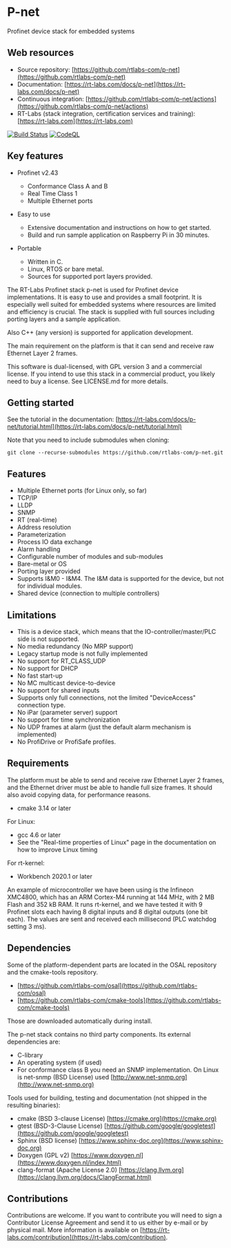 # P-net

Profinet device stack for embedded systems

## Web resources

- Source repository: [https://github.com/rtlabs-com/p-net](https://github.com/rtlabs-com/p-net)
- Documentation: [https://rt-labs.com/docs/p-net](https://rt-labs.com/docs/p-net)
- Continuous integration: [https://github.com/rtlabs-com/p-net/actions](https://github.com/rtlabs-com/p-net/actions)
- RT-Labs (stack integration, certification services and training): [https://rt-labs.com](https://rt-labs.com)

[![Build Status](https://github.com/rtlabs-com/p-net/workflows/Build/badge.svg?branch=master)](https://github.com/rtlabs-com/p-net/actions?workflow=Build)
[![CodeQL](https://github.com/rtlabs-com/p-net/workflows/CodeQL/badge.svg?branch=master)](https://github.com/rtlabs-com/p-net/actions?workflow=CodeQL)

## Key features

- Profinet v2.43
    - Conformance Class A and B
    - Real Time Class 1
    - Multiple Ethernet ports


- Easy to use
  - Extensive documentation and instructions on how to get started.
  - Build and run sample application on Raspberry Pi in 30 minutes.
- Portable
  - Written in C.
  - Linux, RTOS or bare metal.
  - Sources for supported port layers provided.

The RT-Labs Profinet stack p-net is used for Profinet device
implementations. It is easy to use and provides a small footprint. It
is especially well suited for embedded systems where resources are
limited and efficiency is crucial.
The stack is supplied with full sources including porting
layers and a sample application.

Also C++ (any version) is supported for application development.

The main requirement on the platform
is that it can send and receive raw Ethernet Layer 2 frames.

This software is dual-licensed, with GPL version 3 and a commercial license.
If you intend to use this stack in a commercial product, you likely need to
buy a license. See LICENSE.md for more details.

## Getting started

See the tutorial in the documentation: [https://rt-labs.com/docs/p-net/tutorial.html](https://rt-labs.com/docs/p-net/tutorial.html)

Note that you need to include submodules when cloning:

```
git clone --recurse-submodules https://github.com/rtlabs-com/p-net.git
```

## Features

- Multiple Ethernet ports (for Linux only, so far)
- TCP/IP
- LLDP
- SNMP
- RT (real-time)
- Address resolution
- Parameterization
- Process IO data exchange
- Alarm handling
- Configurable number of modules and sub-modules
- Bare-metal or OS
- Porting layer provided
- Supports I&M0 - I&M4. The I&M data is supported for the device, but not for
  individual modules.
- Shared device (connection to multiple controllers)

## Limitations

- This is a device stack, which means that the IO-controller/master/PLC side is
  not supported.
- No media redundancy (No MRP support)
- Legacy startup mode is not fully implemented
- No support for RT_CLASS_UDP
- No support for DHCP
- No fast start-up
- No MC multicast device-to-device
- No support for shared inputs
- Supports only full connections, not the limited "DeviceAccess" connection type.
- No iPar (parameter server) support
- No support for time synchronization
- No UDP frames at alarm (just the default alarm mechanism is implemented)
- No ProfiDrive or ProfiSafe profiles.

## Requirements

The platform must be able to send and receive raw Ethernet Layer 2 frames,
and the Ethernet driver must be able to handle full size frames. It
should also avoid copying data, for performance reasons.

- cmake 3.14 or later

For Linux:

- gcc 4.6 or later
- See the "Real-time properties of Linux" page in the documentation on how to
  improve Linux timing

For rt-kernel:

- Workbench 2020.1 or later

An example of microcontroller we have been using is the Infineon XMC4800,
which has an ARM Cortex-M4 running at 144 MHz, with 2 MB Flash and 352 kB RAM.
It runs rt-kernel, and we have tested it with 9 Profinet slots each
having 8 digital inputs and 8 digital outputs (one bit each). The values are
sent and received each millisecond (PLC watchdog setting 3 ms).

## Dependencies

Some of the platform-dependent parts are located in the OSAL repository and the
cmake-tools repository.

- [https://github.com/rtlabs-com/osal](https://github.com/rtlabs-com/osal)
- [https://github.com/rtlabs-com/cmake-tools](https://github.com/rtlabs-com/cmake-tools)

Those are downloaded automatically during install.

The p-net stack contains no third party components. Its external dependencies are:

- C-library
- An operating system (if used)
- For conformance class B you need an SNMP implementation. On Linux is
  net-snmp (BSD License) used [http://www.net-snmp.org](http://www.net-snmp.org)

Tools used for building, testing and documentation (not shipped in the resulting binaries):

- cmake (BSD 3-clause License) [https://cmake.org](https://cmake.org)
- gtest (BSD-3-Clause License) [https://github.com/google/googletest](https://github.com/google/googletest)
- Sphinx (BSD license) [https://www.sphinx-doc.org](https://www.sphinx-doc.org)
- Doxygen (GPL v2) [https://www.doxygen.nl](https://www.doxygen.nl/index.html)
- clang-format (Apache License 2.0) [https://clang.llvm.org](https://clang.llvm.org/docs/ClangFormat.html)

## Contributions

Contributions are welcome. If you want to contribute you will need to
sign a Contributor License Agreement and send it to us either by
e-mail or by physical mail. More information is available
on [https://rt-labs.com/contribution](https://rt-labs.com/contribution).
